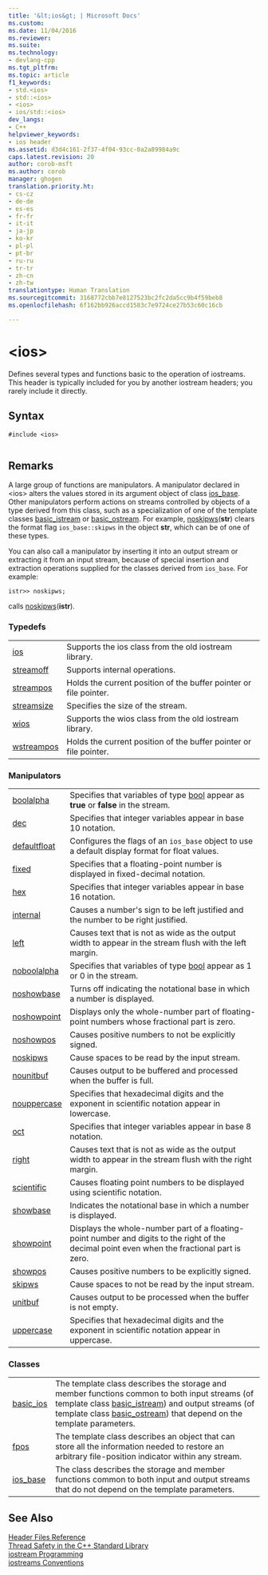 ```yaml
---
title: '&lt;ios&gt; | Microsoft Docs'
ms.custom: 
ms.date: 11/04/2016
ms.reviewer: 
ms.suite: 
ms.technology:
- devlang-cpp
ms.tgt_pltfrm: 
ms.topic: article
f1_keywords:
- std.<ios>
- std::<ios>
- <ios>
- ios/std::<ios>
dev_langs:
- C++
helpviewer_keywords:
- ios header
ms.assetid: d3d4c161-2f37-4f04-93cc-0a2a89984a9c
caps.latest.revision: 20
author: corob-msft
ms.author: corob
manager: ghogen
translation.priority.ht:
- cs-cz
- de-de
- es-es
- fr-fr
- it-it
- ja-jp
- ko-kr
- pl-pl
- pt-br
- ru-ru
- tr-tr
- zh-cn
- zh-tw
translationtype: Human Translation
ms.sourcegitcommit: 3168772cbb7e8127523bc2fc2da5cc9b4f59beb8
ms.openlocfilehash: 6f162bb926accd1583c7e9724ce27b53c60c16cb

---
```

# &lt;ios&gt;
Defines several types and functions basic to the operation of iostreams. This header is typically included for you by another iostream headers; you rarely include it directly.  
  
## Syntax  
  
```  
#include <ios>  
  
```  
  
## Remarks  
 A large group of functions are manipulators. A manipulator declared in \<ios> alters the values stored in its argument object of class [ios_base](../standard-library/ios-base-class.md). Other manipulators perform actions on streams controlled by objects of a type derived from this class, such as a specialization of one of the template classes [basic_istream](../standard-library/basic-istream-class.md) or [basic_ostream](../standard-library/basic-ostream-class.md). For example, [noskipws](../standard-library/ios-functions.md#noskipws)(**str**) clears the format flag `ios_base::skipws` in the object **str**, which can be of one of these types.  
  
 You can also call a manipulator by inserting it into an output stream or extracting it from an input stream, because of special insertion and extraction operations supplied for the classes derived from `ios_base`. For example:  
  
```
istr>> noskipws;
```  
  
 calls [noskipws](../standard-library/ios-functions.md#noskipws)(**istr**).  
  
### Typedefs  
  
|||  
|-|-|  
|[ios](../standard-library/ios-typedefs.md#ios)|Supports the ios class from the old iostream library.|  
|[streamoff](../standard-library/ios-typedefs.md#streamoff)|Supports internal operations.|  
|[streampos](../standard-library/ios-typedefs.md#streampos)|Holds the current position of the buffer pointer or file pointer.|  
|[streamsize](../standard-library/ios-typedefs.md#streamsize)|Specifies the size of the stream.|  
|[wios](../standard-library/ios-typedefs.md#wios)|Supports the wios class from the old iostream library.|  
|[wstreampos](../standard-library/ios-typedefs.md#wstreampos)|Holds the current position of the buffer pointer or file pointer.|  
  
### Manipulators  
  
|||  
|-|-|  
|[boolalpha](../standard-library/ios-functions.md#boolalpha)|Specifies that variables of type [bool](../cpp/bool-cpp.md) appear as **true** or **false** in the stream.|  
|[dec](../standard-library/ios-functions.md#dec)|Specifies that integer variables appear in base 10 notation.|  
|[defaultfloat](../standard-library/ios-functions.md#ios_defaultfloat)|Configures the flags of an `ios_base` object to use a default display format for float values.|  
|[fixed](../standard-library/ios-functions.md#fixed)|Specifies that a floating-point number is displayed in fixed-decimal notation.|  
|[hex](../standard-library/ios-functions.md#hex)|Specifies that integer variables appear in base 16 notation.|  
|[internal](../standard-library/ios-functions.md#internal)|Causes a number's sign to be left justified and the number to be right justified.|  
|[left](../standard-library/ios-functions.md#left)|Causes text that is not as wide as the output width to appear in the stream flush with the left margin.|  
|[noboolalpha](../standard-library/ios-functions.md#noboolalpha)|Specifies that variables of type [bool](../cpp/bool-cpp.md) appear as 1 or 0 in the stream.|  
|[noshowbase](../standard-library/ios-functions.md#noshowbase)|Turns off indicating the notational base in which a number is displayed.|  
|[noshowpoint](../standard-library/ios-functions.md#noshowpoint)|Displays only the whole-number part of floating-point numbers whose fractional part is zero.|  
|[noshowpos](../standard-library/ios-functions.md#noshowpos)|Causes positive numbers to not be explicitly signed.|  
|[noskipws](../standard-library/ios-functions.md#noskipws)|Cause spaces to be read by the input stream.|  
|[nounitbuf](../standard-library/ios-functions.md#nounitbuf)|Causes output to be buffered and processed when the buffer is full.|  
|[nouppercase](../standard-library/ios-functions.md#nouppercase)|Specifies that hexadecimal digits and the exponent in scientific notation appear in lowercase.|  
|[oct](../standard-library/ios-functions.md#oct)|Specifies that integer variables appear in base 8 notation.|  
|[right](../standard-library/ios-functions.md#right)|Causes text that is not as wide as the output width to appear in the stream flush with the right margin.|  
|[scientific](../standard-library/ios-functions.md#scientific)|Causes floating point numbers to be displayed using scientific notation.|  
|[showbase](../standard-library/ios-functions.md#showbase)|Indicates the notational base in which a number is displayed.|  
|[showpoint](../standard-library/ios-functions.md#showpoint)|Displays the whole-number part of a floating-point number and digits to the right of the decimal point even when the fractional part is zero.|  
|[showpos](../standard-library/ios-functions.md#showpos)|Causes positive numbers to be explicitly signed.|  
|[skipws](../standard-library/ios-functions.md#skipws)|Cause spaces to not be read by the input stream.|  
|[unitbuf](../standard-library/ios-functions.md#unitbuf)|Causes output to be processed when the buffer is not empty.|  
|[uppercase](../standard-library/ios-functions.md#uppercase)|Specifies that hexadecimal digits and the exponent in scientific notation appear in uppercase.|  
  
### Classes  
  
|||  
|-|-|  
|[basic_ios](../standard-library/basic-ios-class.md)|The template class describes the storage and member functions common to both input streams (of template class [basic_istream](../standard-library/basic-istream-class.md)) and output streams (of template class [basic_ostream](../standard-library/basic-ostream-class.md)) that depend on the template parameters.|  
|[fpos](../standard-library/fpos-class.md)|The template class describes an object that can store all the information needed to restore an arbitrary file-position indicator within any stream.|  
|[ios_base](../standard-library/ios-base-class.md)|The class describes the storage and member functions common to both input and output streams that do not depend on the template parameters.|  
  
## See Also  
 [Header Files Reference](../standard-library/cpp-standard-library-header-files.md)   
 [Thread Safety in the C++ Standard Library](../standard-library/thread-safety-in-the-cpp-standard-library.md)   
 [iostream Programming](../standard-library/iostream-programming.md)   
 [iostreams Conventions](../standard-library/iostreams-conventions.md)






<!--HONumber=Jan17_HO2-->


